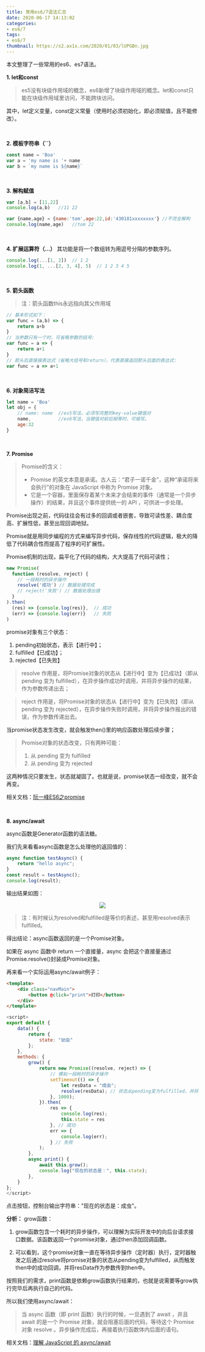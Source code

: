 ```yaml
---
title: 常用es6/7语法汇总
date: 2020-06-17 14:13:02
categories:
- es6/7
tags:
- es6/7
thumbnail: https://s2.ax1x.com/2020/01/03/lUPGBn.jpg
---
```

本文整理了一些常用的es6、es7语法。

**1. let和const**
>es5没有块级作用域的概念，es6新增了块级作用域的概念。let和const只能在<span class="importantBlock">块级作用域</span>里访问，不能跨块访问。

其中，<span class="backgroundBlock">let</span>定义变量，<span class="backgroundBlock">const</span>定义常量（使用时必须初始化，即必须赋值，且不能修改）。
<!-- more -->
<br/>

**2. 模板字符串（\`\`）**
```js 以下a和b是一样的：
const name = 'Boa'
var a = 'my name is '+ name
var b = `my name is ${name}`
```
<br/>

**3. 解构赋值**
```js 数组
var [a,b] = [11,22]
console.log(a,b)   //11 22
```
```js 对象（不完全解构）
var {name,age} = {name:'tom',age:22,id:'430181xxxxxxxx'} //不完全解构
console.log(name,age)   //tom 22
```
<br/>

**4. 扩展运算符（...）**
其功能是将一个数组转为<span class="importantBlock">用逗号分隔的参数序列</span>。
```js
console.log(...[1, 2])  // 1 2 
console.log(1, ...[2, 3, 4], 5)  // 1 2 3 4 5 
```
<br/>

**5. 箭头函数**
>注：箭头函数this永远指向其<span class="importantBlock">父作用域</span>
```js
// 基本形式如下：
var func = (a,b) => {
    return a+b
}
// 当参数只有一个时，可省略参数的括号:
var func = a => {
    return a+1
}
// 箭头后直接接表达式（省略大括号和return），代表直接返回箭头后面的表达式:
var func = a => a+1
```
<br/>

**6. 对象简洁写法**
```js
let name = 'Boa'
let obj = {
    // name: name  //es5写法，必须写完整的key-value键值对
    name,          //es6写法，当键值对前后相等时，可缩写。
    age:32
}
```
<br/>

**7. Promise**
>Promise的含义：
>* Promise 的英文本意是承诺。古人云：“君子一诺千金”，这种“承诺将来会执行”的对象在 JavaScript 中称为 Promise 对象。
>* 它是一个容器，里面保存着某个未来才会结束的事件（通常是一个异步操作）的结果，并且这个事件提供统一的 API ，可供进一步处理。

<span class="backgroundBlock">Promise</span>出现之前，代码往往会有过多的回调或者嵌套，导致可读性差、耦合度高、扩展性低，甚至出现<span class="importantBlock">回调地狱</span>。  

<span class="backgroundBlock">Promise</span>就是<span class="importantBlock">用同步编程的方式来编写异步代码</span>，保存线性的代码逻辑，极大的降低了代码耦合性而提高了程序的可扩展性。

<span class="backgroundBlock">Promise</span>机制的出现，扁平化了代码的结构，大大提高了代码可读性；

```js 一个promise对象
new Promise(
  function (resolve, reject) {
    // 一段耗时的异步操作
    resolve('成功') // 数据处理完成
    // reject('失败') // 数据处理出错
  }
).then(
  (res) => {console.log(res)},  // 成功
  (err) => {console.log(err)}   // 失败
)
```
promise对象有<span class="importantBlock">三个状态</span>：

1. <span class="backgroundBlock">pending</span>初始状态，表示【进行中】；
2. <span class="backgroundBlock">fulfilled</span>【已成功】；
3. <span class="backgroundBlock">rejected</span>【已失败】

>resolve 作用是，将Promise对象的状态从【进行中】变为【已成功】（即从 pending 变为 fulfilled），在异步操作成功时调用，并将异步操作的结果，作为参数传递出去；

>reject 作用是，将Promise对象的状态从【进行中】变为【已失败】（即从 pending 变为 rejected），在异步操作失败时调用，并将异步操作报出的错误，作为参数传递出去。

<span class="importantBlock">当promise状态发生改变，就会触发then()里的响应函数处理后续步骤；</span>

>Promise对象的状态改变，只有两种可能：
>1. 从 pending 变为 fulfilled
>2. 从 pending 变为 rejected

这两种情况只要发生，状态就凝固了。也就是说，<span class="importantBlock">promise状态一经改变，就不会再变。</span>

相关文档：[阮一峰ES6之promise](https://es6.ruanyifeng.com/#docs/promise)


<br/>

**8. async/await**

<span class="backgroundBlock">async</span>函数是<span class="backgroundBlock">Generator</span>函数的语法糖。

我们先来看看<span class="backgroundBlock">async</span>函数是怎么处理他的返回值的：
```js
async function testAsync() {
    return "hello async";
}
const result = testAsync();
console.log(result);
```
输出结果如图：
<div style="text-align:center;"><img src="https://wh-1301033226.cos.ap-nanjing.myqcloud.com/Hexo_img/blog_content/blog23_img1.png"></div>

>注：有时候认为resolved和fulfilled是等价的表述，甚至用resolved表示fulfilled。

得出结论：<span class="importantBlock">async函数返回的是一个Promise对象</span>。

如果在 async 函数中 return 一个直接量，async 会把这个直接量通过<span class="backgroundBlock">Promise.resolve()</span>封装成Promise对象。

再来看一个实际运用<span class="backgroundBlock">async/await</span>例子：
```html html
<template>
    <div class="navMain">
        <button @click="print">打印</button>
    </div>
</template>
```
```js js
<script>
export default {
    data() {
        return {
            state: "幼虫"
        };
    },
    methods: {
        grow() {
            return new Promise((resolve, reject) => {
                // 模拟一段耗时的异步操作
                setTimeout(() => {
                    let resData = "成虫";
                    resolve(resData); // 状态从pending变为fulfilled，并将resData作为参数传到then中
                }, 1000);
            }).then(
                res => {
                    console.log(res);
                    this.state = res
                }, // 成功
                err => {
                    console.log(err);
                } // 失败
            );
        },
        async print() {
            await this.grow();
            console.log("现在的状态是：", this.state);
        },
    }
};
</script>
```
点击按钮，控制台输出字符串："现在的状态是：成虫"。

**分析：**
grow函数：
1. <span class="backgroundBlock">grow</span>函数包含一个耗时的异步操作，可以理解为实际开发中的向后台请求接口数据。该函数返回一个<span class="backgroundBlock">promise</span>对象，通过<span class="backgroundBlock">then</span>添加回调函数。

2. 可以看到，这个<span class="backgroundBlock">promise</span>对象一直在等待异步操作（定时器）执行，定时器触发之后通过<span class="backgroundBlock">resolve</span>将<span class="backgroundBlock">promise</span>对象的状态从<span class="backgroundBlock">pending</span>变为<span class="backgroundBlock">fulfilled</span>，从而触发<span class="backgroundBlock">then</span>中的成功回调，并将<span class="backgroundBlock">resData</span>作为参数传到<span class="backgroundBlock">then</span>中。

按照我们的需求，<span class="backgroundBlock">print</span>函数是依赖<span class="backgroundBlock">grow</span>函数执行结果的，也就是说需要等<span class="backgroundBlock">grow</span>执行完毕后再执行自己的代码。

所以我们使用<span class="backgroundBlock">async/await</span>：
><span class="importantBlock">当 async 函数（即 print 函数）执行的时候，一旦遇到了 await ，并且 await 的是一个 Promise 对象，就会阻塞后面的代码，等待这个 Promise 对象 resolve 。异步操作完成后，再接着执行函数体内后面的语句。</span>

相关文档：[理解 JavaScript 的 async/await](https://segmentfault.com/a/1190000007535316)

<br/>